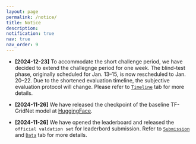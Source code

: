 ```yaml
---
layout: page
permalink: /notice/
title: Notice
description: 
notification: true 
nav: true
nav_order: 9
---
```


* **[2024-12-23]** To accommodate the short challenge period, we have decided to extend the challegnge period for one week. The blind-test phase, originally scheduled for Jan. 13–15, is now rescheduled to Jan. 20–22. Due to the shortened evaluation timeline, the subjective evaluation protocol will change. Please refer to [`Timeline`](/urgent2025/timeline) tab for more details.

* **[2024-11-26]** We have released the checkpoint of the baseline TF-GridNet model at [HuggingFace](https://huggingface.co/kohei0209/tfgridnet_urgent25/tree/main).

* **[2024-11-26]** We have opened the leaderboard and released the `official valdation set` for leaderbord submission. Refer to [`Submission`](/urgent2025/submission) and [`Data`](/urgent2025/data) tab for more details.

<!--
* **[2024-09-22]** The blind test phase has officially ended. We will start the subjective evaluation soon.

* **[2024-09-20]** We have postponed the submission deadline by one day in the [`Timeline`](/urgent2025/timeline) tab to compensate for the laggy evaluation server.

* **[2024-09-19]** We have released the `blind test set` for the final-phase evaluation. Please visit the [`Data`](/urgent2025/data) tab for more information.

* **[2024-08-20]** We have released the `non-blind test set` for the second-phase evaluation. Please visit the [`Data`](/urgent2025/data) tab for more information.

* **[2024-07-17]** We have updated the [`Rules`](/urgent2025/rules) tab to mention that there are no latency or causality constraints in this challenge.

* **[2024-07-03]** We have updated the TF-GridNet baseline checkpoint in-place that has the same performance as in the leaderboard.

* **[2024-06-28]** We have provided an [URL](https://huggingface.co/wyz/tfgridnet_for_urgent24) to the TF-GridNet baseline checkpoint in the [`Baseline`](/urgent2025/baseline) tab.

* **[2024-06-26]** We have added [a quick tutorial on ESPnet](/urgent2025/espnet_tutorial) in the [`Baseline`](/urgent2025/baseline) tab.

* **[2024-06-22]** We have updated the [`Submission`](/urgent2025/submission) tab to emphasize that multiple registrations from different members in the same team are not allowed.

* **[2024-06-20]** We have launched the leaderboard and open the registration system for leaderboard submission! Please visit the [leaderboard page](/urgent2025/leaderboard/) for more information.
-->